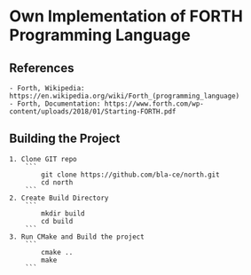 # Own Implementation of FORTH Programming Language

## References
    - Forth, Wikipedia: https://en.wikipedia.org/wiki/Forth_(programming_language)
    - Forth, Documentation: https://www.forth.com/wp-content/uploads/2018/01/Starting-FORTH.pdf        

## Building the Project
    1. Clone GIT repo
        ```
            git clone https://github.com/bla-ce/north.git
            cd north
        ```
    2. Create Build Directory
        ```
            mkdir build
            cd build 
        ```
    3. Run CMake and Build the project
        ```
            cmake ..
            make
        ```
